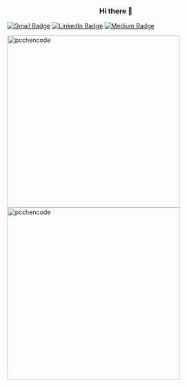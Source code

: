 <!-- https://rahuldkjain.github.io/gh-profile-readme-generator/ -->
<!-- https://www.vectorlogo.zone/ -->
<h3 align="center">Hi there 👋</h3>

[![Gmail Badge](https://img.shields.io/badge/-pochuchen1228@gmail.com-c14438?style=flat-square&logo=Gmail&logoColor=white&link=mailto:pochuchen1228@gmail.com)](mailto:pochuchen1228@gmail.com)
[![LinkedIn Badge](https://img.shields.io/badge/-Po_Chu_Chen-blue?style=flat-square&logo=LinkedIn&logoColor=white&link=https://www.linkedin.com/in/po-chu-chen/)](https://www.linkedin.com/in/po-chu-chen/)
[![Medium Badge](https://img.shields.io/badge/-PC_Chen-black?style=flat-square&logo=Medium&logoColor=white&link=https://medium.com/@r04323050)](https://medium.com/@r04323050)
  
<p>
<img align="center" width="400" src="https://github-readme-stats.vercel.app/api?username=pcchencode&show_icons=true&locale=en" alt="pcchencode" />

<img align="center" width="400" src="https://github-readme-streak-stats.herokuapp.com/?user=pcchencode&" alt="pcchencode" />
</p>
